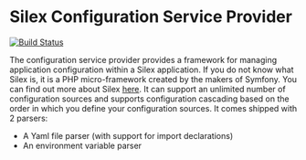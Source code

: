 # Silex Configuration Service Provider
[![Build Status](https://travis-ci.org/kabudu/silex-config-service-provider.svg)](https://travis-ci.org/kabudu/silex-config-service-provider)

The configuration service provider provides a framework for managing application configuration within a Silex application. If you do not know what Silex is, it is a PHP micro-framework created by the makers of Symfony. You can find out more about Silex [here](http://silex.sensiolabs.org/).
It can support an unlimited number of configuration sources and supports configuration cascading based on the order in which you define your configuration sources. It comes shipped with 2 parsers:

* A Yaml file parser (with support for import declarations)
* An environment variable parser